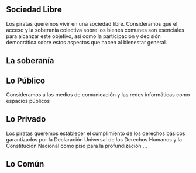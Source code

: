 Sociedad Libre
--------------

Los piratas queremos vivir en una sociedad libre.  Consideramos que el acceso y
la soberanía colectiva sobre los bienes comunes son esenciales para alcanzar
este objetivo, así como la participación y decisión democrática sobre estos
aspectos que hacen al bienestar general.

## La soberanía

## Lo Público

Consideramos a los medios de comunicación y las redes informáticas como
espacios públicos

## Lo Privado

Los piratas queremos establecer el cumplimiento de los derechos básicos
garantizados por la Declaración Universal de los Derechos Humanos y la
Constitución Nacional como piso para la profundización ...



## Lo Común

